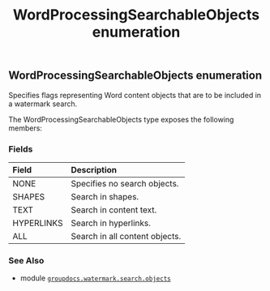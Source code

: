 ﻿---
title: WordProcessingSearchableObjects enumeration
second_title: GroupDocs.Watermark for Python via .NET API References
description: 
type: docs
url: /python-net/groupdocs.watermark.search.objects/wordprocessingsearchableobjects/
is_root: false
weight: 70
---

## WordProcessingSearchableObjects enumeration

Specifies flags representing Word content objects that are to be included in a watermark search.



The WordProcessingSearchableObjects type exposes the following members:

### Fields
| Field | Description |
| :- | :- |
| NONE | Specifies no search objects. |
| SHAPES | Search in shapes. |
| TEXT | Search in content text. |
| HYPERLINKS | Search in hyperlinks. |
| ALL | Search in all content objects. |



### See Also
* module [`groupdocs.watermark.search.objects`](..)
